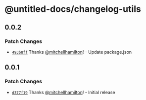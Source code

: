 # @untitled-docs/changelog-utils

## 0.0.2

### Patch Changes

- [`493b8ff`](https://github.com/Thinkmill/untitled-docs/commit/493b8ff9a11e10f00d77f48b2fe52d1a70692f20) Thanks [@mitchellhamilton](https://github.com/mitchellhamilton)! - Update package.json

## 0.0.1

### Patch Changes

- [`d377f19`](https://github.com/Thinkmill/untitled-docs/commit/d377f19a716fe11fe4ee050524e9a4125f3818ad) Thanks [@mitchellhamilton](https://github.com/mitchellhamilton)! - Initial release
